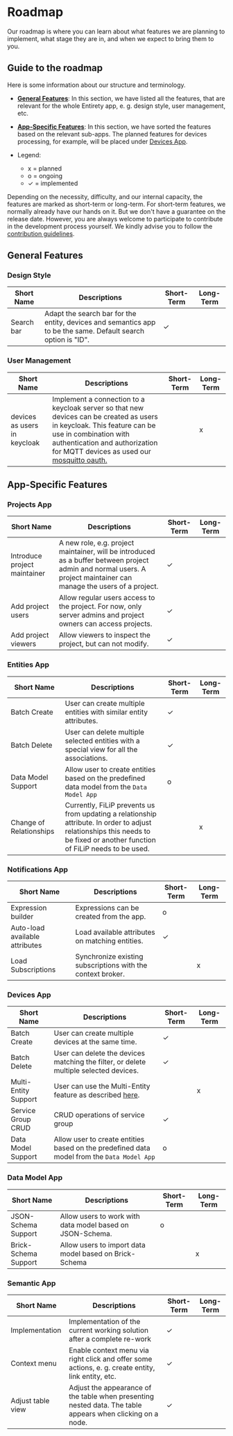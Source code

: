 # Roadmap
Our roadmap is where you can learn about what features we are planning to implement, what stage they are in, and when we expect to bring them to you.

## Guide to the roadmap
Here is some information about our structure and terminology.

- [**General Features**](#general-features): In this section, we have listed all the features, that are relevant for the whole Entirety app, e. g. design style, user management, etc.

- [**App-Specific Features**](#app-specific-features): In this section, we have sorted the features based on the relevant sub-apps. The planned features for devices processing, for example, will be placed under [Devices App](#devices-app).
- Legend:
  - x = planned
  - o = ongoing
  - &check; = implemented

Depending on the necessity, difficulty, and our internal capacity, the features are marked as short-term or long-term. For short-term features, we normally already have our hands on it. But we don't have a guarantee on the release date. However, you are always welcome to participate to contribute in the development process yourself. We kindly advise you to follow the [contribution guidelines](./docs/CONTRIBUTING.md).

## General Features

### Design Style

| Short Name       | Descriptions                                                                                                        | Short-Term | Long-Term |
|------------------|---------------------------------------------------------------------------------------------------------------------|------------|-----------|
|           Search bar       | Adapt the search bar for the entity, devices and semantics app to be the same. Default search option is "ID".                                                               | &check;    |           |


### User Management

| Short Name                   | Descriptions                                                                                                                                                        | Short-Term | Long-Term |
|------------------------------|---------------------------------------------------------------------------------------------------------------------------------------------------------------------|------------|-----------|
|     devices as users in keycloak                         | Implement a connection to a keycloak server so that new devices can be created as users in keycloak. This feature can be use in combination with authentication and authorization for MQTT devices as used our [mosquitto oauth.](https://github.com/N5GEH/n5geh.tutorials.mosquitto_with_oauth2-)                                                                                               |            | x          |


## App-Specific Features

### Projects App
| Short Name                   | Descriptions                                                                                                                                                        | Short-Term | Long-Term |
|------------------------------|---------------------------------------------------------------------------------------------------------------------------------------------------------------------|----------|-----------|
| Introduce project maintainer | A new role, e.g. project maintainer, will be introduced as a buffer between project admin and normal users. A project maintainer can manage the users of a project. | &check;   |           |
| Add project users            | Allow regular users access to the project. For now, only server admins and project owners can access projects.                                                      | &check;   |           |
| Add project viewers          | Allow viewers to inspect the project, but can not modify.                                                                                                           | &check;   |           |

### Entities App
| Short Name         | Descriptions                                                                               | Short-Term  | Long-Term |
|--------------------|--------------------------------------------------------------------------------------------|-------------|-----------|
| Batch Create       | User can create multiple entities with similar entity attributes.                          | &check; |           |
| Batch Delete       | User can delete multiple selected entities with a special view for all the associations.   | &check; |           |
| Data Model Support | Allow user to create entities based on the predefined data model from the `Data Model App` | o            |    |
| Change of Relationships | Currently, FiLiP prevents us from updating a relationship attribute. In order to adjust relationships this needs to be fixed or another function of FiLiP needs to be used. |             | x   |

### Notifications App

| Short Name                     | Descriptions                                                | Short-Term  | Long-Term |
|--------------------------------|-------------------------------------------------------------|-------------|-----------|
| Expression builder             | Expressions can be created from the app.                    | o     |           |
| Auto-load available attributes | Load available attributes on matching entities.             | &check; |           |
| Load Subscriptions             | Synchronize existing subscriptions with the context broker. |             | x   |

### Devices App

| Short Name           | Descriptions                                                                                                                                                       | Short-Term  | Long-Term |
|----------------------|--------------------------------------------------------------------------------------------------------------------------------------------------------------------|-------------|-----------|
| Batch Create         | User can create multiple devices at the same time.                                                                                                                 | &check;     |           |
| Batch Delete         | User can delete the devices matching the filter, or delete multiple selected devices.                                                                              | &check;     |           |
| Multi-Entity Support | User can use the Multi-Entity feature as described [here](https://iotagent-node-lib.readthedocs.io/en/latest/advanced-topics.html#multientity-plugin-multientity). |             | x   |
| Service Group CRUD   | CRUD operations of service group                                                                                                                                   | &check; |           |
| Data Model Support | Allow user to create entities based on the predefined data model from the `Data Model App` | o            |    |

### Data Model App

| Short Name           | Descriptions                                             | Short-Term | Long-Term |
|----------------------|----------------------------------------------------------|------------|-----------|
| JSON-Schema Support  | Allow users to work with data model based on JSON-Schema. | o    |           |
| Brick-Schema Support | Allow users to import data model based on Brick-Schema   |            | x   |


### Semantic App

| Short Name           | Descriptions                                             | Short-Term | Long-Term |
|----------------------|----------------------------------------------------------|----------|-----------|
| Implementation  | Implementation of the current working solution after a complete re-work | &check;  |           |
| Context menu  | Enable context menu via right click and offer some actions, e. g. create entity, link entity, etc. | &check;         |           |
| Adjust table view  | Adjust the appearance of the table when presenting nested data. The table appears when clicking on a node. | &check;         |           |

